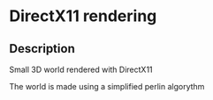 # DirectX11 rendering

## Description

Small 3D world rendered with DirectX11

The world is made using a simplified perlin algorythm
